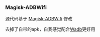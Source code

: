 ### Magisk-ADBWifi

源代码基于 [Magisk-ADBWifi](https://github.com/kingmesri/Magisk-ADBWifi) 修改


去掉了自带的apk，自我感觉配合[Wadb](https://play.google.com/store/apps/details?id=moe.haruue.wadb)更好用
